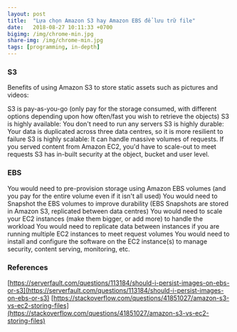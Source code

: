 ```yaml
---
layout: post
title:  "Lựa chọn Amazon S3 hay Amazon EBS để lưu trữ file"
date:   2018-08-27 10:11:33 +0700
bigimg: /img/chrome-min.jpg
share-img: /img/chrome-min.jpg
tags: [programming, in-depth]
---
```


### S3
Benefits of using Amazon S3 to store static assets such as pictures and videos:

S3 is pay-as-you-go (only pay for the storage consumed, with different options depending upon how often/fast you wish to retrieve the objects)
S3 is highly available: You don't need to run any servers
S3 is highly durable: Your data is duplicated across three data centres, so it is more resilient to failure
S3 is highly scalable: It can handle massive volumes of requests. If you served content from Amazon EC2, you'd have to scale-out to meet requests
S3 has in-built security at the object, bucket and user level.

### EBS


You would need to pre-provision storage using Amazon EBS volumes (and you pay for the entire volume even if it isn't all used)
You would need to Snapshot the EBS volumes to improve durability (EBS Snapshots are stored in Amazon S3, replicated between data centres)
You would need to scale your EC2 instances (make them bigger, or add more) to handle the workload
You would need to replicate data between instances if you are running multiple EC2 instances to meet request volumes
You would need to install and configure the software on the EC2 instance(s) to manage security, content serving, monitoring, etc.


### References

[https://serverfault.com/questions/113184/should-i-persist-images-on-ebs-or-s3](https://serverfault.com/questions/113184/should-i-persist-images-on-ebs-or-s3)
[https://stackoverflow.com/questions/41851027/amazon-s3-vs-ec2-storing-files](https://stackoverflow.com/questions/41851027/amazon-s3-vs-ec2-storing-files)